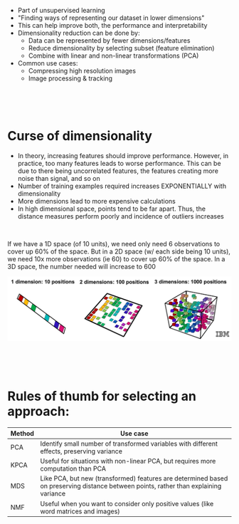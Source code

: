 - Part of unsupervised learning
- "Finding ways of representing our dataset in lower dimensions"
- This can help improve both, the performance and interpretability
- Dimensionality reduction can be done by:
  - Data can be represented by fewer dimensions/features
  - Reduce dimensionality by selecting subset (feature elimination)
  - Combine with linear and non-linear transformations (PCA)
- Common use cases:
  - Compressing high resolution images
  - Image processing & tracking


<br><br><br>


# Curse of dimensionality
- In theory, increasing features should improve performance. However, in practice, too many features leads to worse performance. This can be due to there being uncorrelated features, the features creating more noise than signal, and so on
- Number of training examples required increases EXPONENTIALLY with dimensionality
- More dimensions lead to more expensive calculations
- In high dimensional space, points tend to be far apart. Thus, the distance measures perform poorly and incidence of outliers increases

<br>

If we have a 1D space (of 10 units), we need only need 6 observations to cover up 60% of the space. But in a 2D space (w/ each side being 10 units), we need 10x more observations (ie 60) to cover up 60% of the space. In a 3D space, the number needed will increase to 600

![Screenshot 2024-01-27 at 6.58.21 PM.png](../../_resources/Screenshot%202024-01-27%20at%206.58.21%20PM.png)



<br><br><br>


# Rules of thumb for selecting an approach:

| Method | Use case |
| ------ | -------- |
| PCA    | Identify small number of transformed variables with different effects, preserving variance |
| KPCA   | Useful for situations with non-linear PCA, but requires more computation than PCA |
| MDS    | Like PCA, but new (transformed) features are determined based on preserving distance between points, rather than explaining variance |
| NMF    | Useful when you want to consider only positive values (like word matrices and images) |